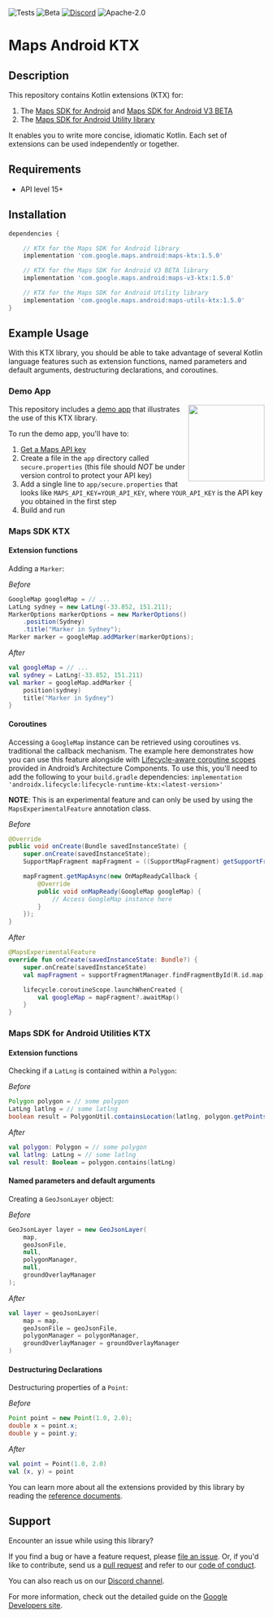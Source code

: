 ![Tests](https://github.com/googlemaps/android-maps-ktx/workflows/Run%20unit%20tests/badge.svg)
![Beta](https://img.shields.io/badge/stability-beta-yellow)
[![Discord](https://img.shields.io/discord/676948200904589322)](https://discord.gg/hYsWbmk)
![Apache-2.0](https://img.shields.io/badge/license-Apache-blue)

Maps Android KTX
================

## Description
This repository contains Kotlin extensions (KTX) for:
1. The [Maps SDK for Android][maps-sdk] and [Maps SDK for Android V3 BETA][maps-v3-sdk]
1. The [Maps SDK for Android Utility library][amu]

It enables you to write more concise, idiomatic Kotlin. Each set of extensions can be used independently or together.

## Requirements
* API level 15+

## Installation

```groovy
dependencies {

    // KTX for the Maps SDK for Android library
    implementation 'com.google.maps.android:maps-ktx:1.5.0'

    // KTX for the Maps SDK for Android V3 BETA library
    implementation 'com.google.maps.android:maps-v3-ktx:1.5.0'

    // KTX for the Maps SDK for Android Utility library
    implementation 'com.google.maps.android:maps-utils-ktx:1.5.0'
}
```

## Example Usage

With this KTX library, you should be able to take advantage of several Kotlin language features such as extension functions, named parameters and default arguments, destructuring declarations, and coroutines.

### Demo App

<img src="https://developers.google.com/maps/documentation/android-sdk/images/utility-multilayer.png" width="150" align=right>

This repository includes a [demo app](app) that illustrates the use of this KTX library.

To run the demo app, you'll have to:

1. [Get a Maps API key](https://developers.google.com/maps/documentation/android-sdk/get-api-key)
1. Create a file in the `app` directory called `secure.properties` (this file should *NOT* be under version control to protect your API key)
1. Add a single line to `app/secure.properties` that looks like `MAPS_API_KEY=YOUR_API_KEY`, where `YOUR_API_KEY` is the API key you obtained in the first step
1. Build and run

### Maps SDK KTX

#### Extension functions

Adding a `Marker`:

_Before_
```java
GoogleMap googleMap = // ...
LatLng sydney = new LatLng(-33.852, 151.211);
MarkerOptions markerOptions = new MarkerOptions()
    .position(Sydney)
    .title("Marker in Sydney");
Marker marker = googleMap.addMarker(markerOptions);
```

_After_
```kotlin
val googleMap = // ...
val sydney = LatLng(-33.852, 151.211)
val marker = googleMap.addMarker {
    position(sydney)
    title("Marker in Sydney")
}
```

#### Coroutines

Accessing a `GoogleMap` instance can be retrieved using coroutines vs. traditional the callback mechanism. The example here demonstrates how you can use this feature alongside with [Lifecycle-aware coroutine scopes][lifecycle] provided in Android’s Architecture Components. To use this, you'll need to add the following to your `build.gradle` dependencies:
`implementation 'androidx.lifecycle:lifecycle-runtime-ktx:<latest-version>'`

**NOTE**: This is an experimental feature and can only be used by using the `MapsExperimentalFeature` annotation class.

_Before_
```java
@Override
public void onCreate(Bundle savedInstanceState) {
    super.onCreate(savedInstanceState);
    SupportMapFragment mapFragment = ((SupportMapFragment) getSupportFragmentManager().findFragmentById(R.id.map));

    mapFragment.getMapAsync(new OnMapReadyCallback {
        @Override
        public void onMapReady(GoogleMap googleMap) {
            // Access GoogleMap instance here
        }
    });
}
```

_After_
```kotlin
@MapsExperimentalFeature
override fun onCreate(savedInstanceState: Bundle?) {
    super.onCreate(savedInstanceState)
    val mapFragment = supportFragmentManager.findFragmentById(R.id.map) as? SupportMapFragment

    lifecycle.coroutineScope.launchWhenCreated {
        val googleMap = mapFragment?.awaitMap()
    }
}
```

### Maps SDK for Android Utilities KTX

#### Extension functions

Checking if a `LatLng` is contained within a `Polygon`:

_Before_
```java
Polygon polygon = // some polygon
LatLng latlng = // some latlng
boolean result = PolygonUtil.containsLocation(latlng, polygon.getPoints(), true);
```

_After_
```kotlin
val polygon: Polygon = // some polygon
val latlng: LatLng = // some latlng
val result: Boolean = polygon.contains(latLng)
```

#### Named parameters and default arguments

Creating a `GeoJsonLayer` object:

_Before_
```java
GeoJsonLayer layer = new GeoJsonLayer(
    map, 
    geoJsonFile, 
    null, 
    polygonManager, 
    null, 
    groundOverlayManager
);
```

_After_
```kotlin
val layer = geoJsonLayer(
    map = map,
    geoJsonFile = geoJsonFile,
    polygonManager = polygonManager,
    groundOverlayManager = groundOverlayManager
)
```

#### Destructuring Declarations

Destructuring properties of a `Point`:

_Before_
```java
Point point = new Point(1.0, 2.0);
double x = point.x;
double y = point.y;
```

_After_
```kotlin
val point = Point(1.0, 2.0)
val (x, y) = point
```

You can learn more about all the extensions provided by this library by reading the [reference documents][Javadoc].

## Support

Encounter an issue while using this library?

If you find a bug or have a feature request, please [file an issue].
Or, if you'd like to contribute, send us a [pull request] and refer to our [code of conduct].

You can also reach us on our [Discord channel].

For more information, check out the detailed guide on the
[Google Developers site][devsite-guide]. 

[Discord channel]: https://discord.gg/hYsWbmk
[Javadoc]: https://googlemaps.github.io/android-maps-ktx
[amu]: https://github.com/googlemaps/android-maps-utils
[code of conduct]: CODE_OF_CONDUCT.md
[devsite-guide]: https://developers.google.com/maps/documentation/android-api/utility/
[file an issue]: https://github.com/googlemaps/android-maps-ktx/issues/new/choose
[lifecycle]: https://developer.android.com/topic/libraries/architecture/coroutines#lifecyclescope
[maps-sdk]: https://developers.google.com/maps/documentation/android-sdk/intro
[maps-v3-sdk]: https://developers.google.com/maps/documentation/android-sdk/v3-client-migration
[pull request]: https://github.com/googlemaps/android-maps-ktx/compare
